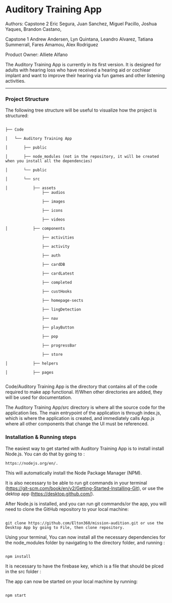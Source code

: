 # Auditory Training App

Authors:
Capstone 2 
Eric Segura, Juan Sanchez, Miguel Pacillo, Joshua Yaques, Brandon Castano, 
 
Capstone 1 
Andrew Andersen, Lyn Quintana, Leandro Alvarez, Tatiana Summerrall, Fares Amamou, Alex Rodriguez 

Product Owner: Alliete Alfano

The Auditory Training App is currently in its first version. It is designed for adults with
hearing loss who have received a hearing aid or cochlear implant and want to improve their hearing
via fun games and other listening activities.

---

### Project Structure

The following tree structure will be useful to visualize how the project is structured:

```

├── Code

│   └── Auditory Training App

│       ├── public

│       ├── node_modules (not in the repository, it will be created when you install all the dependencies)

│       └── public

│       └── src

│           ├── assets
                ├── audios

                ├── images

                ├── icons

                ├── videos

│           ├── components

                ├── activities

                ├── activity

                ├── auth

                ├── cardDB

                ├── cardLatest

                ├── completed

                ├── custHooks

                ├── homepage-sects

                ├── lingDetection

                ├── nav

                ├── playButton

                ├── pop

                ├── progressBar

                ├── store

│           ├── helpers

│           ├── pages


```

Code/Auditory Training App is the directory that contains all of the code required to make app functional. If/When other directories are added, they will be used for documentation.

The Auditory Training App/src directory is where all the source code for the application lies. The main entrypoint of the application is through index.js, which is where the application is created, and immediately calls App.js where all other components that change the UI must be referenced.

### Installation & Running steps

The easiest way to get started with Auditory Training App is to install install Node.js. You can do that by going to :

```
https://nodejs.org/en/.
```

This will automatically install the Node Package Manager (NPM).

It is also necessary to be able to run git commands in your terminal (https://git-scm.com/book/en/v2/Getting-Started-Installing-Git), or use the dektop app (https://desktop.github.com/).

After Node.js is installed, and you can run git commands/or the app, you will need to clone the GitHub repository to your local machine:

```

git clone https://github.com/Elton360/mission-audition.git or use the Desktop App by going to File, then clone repository.

```

Using your terminal, You can now install all the necessary dependencies for the node_modules folder by navigating to the directory folder, and running :

```

npm install

```

It is necessary to have the firebase key, which is a file that should be plced in the src folder :

The app can now be started on your local machine by running:

```

npm start

```
